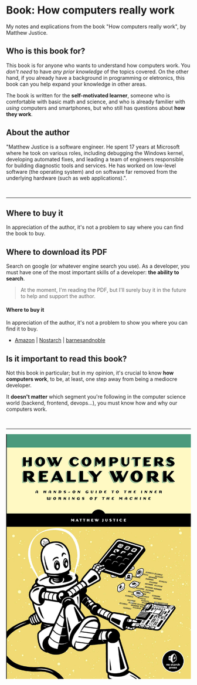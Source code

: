 # Book: How computers really work
My notes and explications from the book "How computers really work", by Matthew Justice. 

## Who is this book for?
This book is for anyone who wants to understand how computers work. You _don't need_ to have _any prior knowledge_ of the topics covered. On the other hand, if you already have a background in programming or eletronics, this book can you help expand your knowledge in other areas. 

The book is written for the __self-motivated learner__, someone who is comfortable with basic math and science, and who is already familier with _using_ computers and smartphones, but who still has questions about __how they work__. 

## About the author
"Matthew Justice is a software engineer. He spent 17 years at
Microsoft where he took on various roles, including debugging
the Windows kernel, developing automated fixes, and leading a
team of engineers responsible for building diagnostic tools and
services. He has worked on low-level software (the operating
system) and on software far removed from the underlying
hardware (such as web applications).".

<br>

______________________

## Where to buy it 
In appreciation of the author, it's not a problem to say where you can find the book to buy. <br>


## Where to download its PDF
Search on google (or whatever engine search you use). As a developer, you must have one of the most important skills of a developer: __the ability to search__. 
> At the moment, I'm reading the PDF, but I'll surely buy it in the future to help and support the author.

#### Where to buy it
In appreciation of the author, it's not a problem to show you where you can find it to buy.  
- [Amazon](https://www.amazon.com.br/Amps-Apps-How-Computers-Work/dp/1718500661) | [Nostarch](https://nostarch.com/how-computers-really-work) | [barnesandnoble](https://www.barnesandnoble.com/w/how-computers-really-work-matthew-justice/1137656586)



## Is it important to read this book? 
Not this book in particular; but in my opinion, it's crucial to know __how computers work__, to be, at least, one step away from being a mediocre developer.

It __doesn't matter__ which segment you're following in the computer science world (backend, frontend, devops...), you must know how and why our computers work.

<br>

_________________________________________


![bookscover](./assets/bookscover.png)
